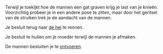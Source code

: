 Terwijl je toekijkt hoe de mannen een gat graven krijg je last van je knieën.
Voorzichtig probeer je in een andere pose te zitten, maar door het geritsel
van de struiken trek je de aandacht van de mannen.

Je besluit terug naar [de hei](../../welkom.md) te rennen.

Je besluit te huilen om je moeder terwijl de mannen je afmaken.

De mannen besluiten je te [ontvoeren](AllesKomtGoed/alleskomtgoed.md).
